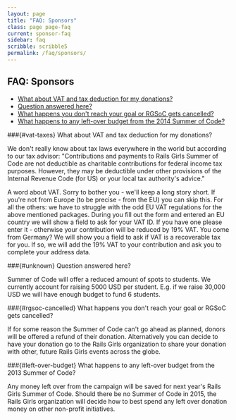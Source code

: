 ```yaml
---
layout: page
title: "FAQ: Sponsors"
class: page page-faq
current: sponsor-faq
sidebar: faq
scribble: scribble5
permalink: /faq/sponsors/
---
```


## FAQ: Sponsors

* [What about VAT and tax deduction for my donations?](#vat-taxes)
* [Question answered here?](#unknown)
* [What happens you don't reach your goal or RGSoC gets cancelled?](#rgsoc-cancelled)
* [What happens to any left-over budget from the 2014 Summer of Code?](#left-over-budget)

###{#vat-taxes} What about VAT and tax deduction for my donations?

We don't really know about tax laws everywhere in the world but according to
our tax advisor: "Contributions and payments to Rails Girls Summer of Code are
not deductible as charitable contributions for federal income tax purposes.
However, they may be deductible under other provisions of the Internal Revenue
Code (for US) or your local tax authority's advice."

A word about VAT. Sorry to bother you - we'll keep a long story short. If
you're not from Europe (to be precise - from the EU) you can skip this. For all
the others: we have to struggle with the odd EU VAT regulations for the above
mentioned packages. During you fill out the form and entered an EU country we
will show a field to ask for your VAT ID. If you have one please enter it -
otherwise your contribution will be reduced by 19% VAT. You come from Germany?
We will show you a field to ask if VAT is a recoverable tax for you. If so, we
will add the 19% VAT to your contribution and ask you to complete your address
data.

###{#unknown} Question answered here?

Summer of Code will offer a reduced amount of spots to students. We currently
account for raising 5000 USD per student. E.g. if we raise 30,000 USD we will
have enough budget to fund 6 students.

###{#rgsoc-cancelled} What happens you don't reach your goal or RGSoC gets cancelled?

If for some reason the Summer of Code can't go ahead as planned, donors will be
offered a refund of their donation. Alternatively you can decide to have your
donation go to the Rails Girls organization to share your donation with other,
future Rails Girls events across the globe.

###{#left-over-budget} What happens to any left-over budget from the 2013 Summer of Code?

Any money left over from the campaign will be saved for next year's Rails Girls
Summer of Code. Should there be no Summer of Code in 2015, the Rails Girls
organization will decide how to best spend any left over donation money on
other non-profit initiatives.





